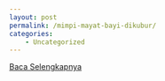 ```yaml
---
layout: post
permalink: /mimpi-mayat-bayi-dikubur/
categories:
    - Uncategorized
---
```


[Baca Selengkapnya](/05)